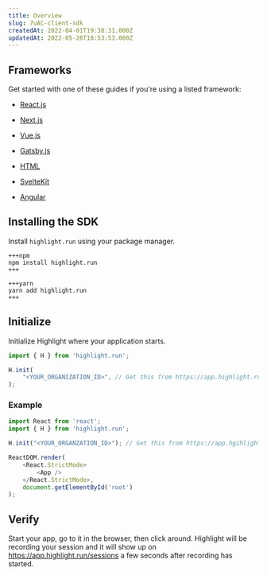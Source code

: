 ```yaml
---
title: Overview
slug: 7uAC-client-sdk
createdAt: 2022-04-01T19:38:31.000Z
updatedAt: 2022-05-26T18:53:53.000Z
---
```


## Frameworks

Get started with one of these guides if you're using a listed framework:

*   [React.js](/getting-started/client-sdk/reactjs)&#x20;

*   [Next.js](/getting-started/client-sdk/nextjs)&#x20;

*   [Vue.js](/getting-started/client-sdk/vuejs)&#x20;

*   [Gatsby.js](/getting-started/client-sdk/gatsbyjs)&#x20;

*   [HTML](/getting-started/client-sdk/html)

*   [SvelteKit](/getting-started/client-sdk/sveltekit)&#x20;

*   [Angular](/getting-started/client-sdk/angular)&#x20;

## Installing the SDK

Install `highlight.run` using your package manager.

```codeblocktabs
+++npm
npm install highlight.run
+++

+++yarn
yarn add highlight.run
+++
```

## Initialize

Initialize Highlight where your application starts.

```typescript
import { H } from 'highlight.run';

H.init(
    "<YOUR_ORGANIZATION_ID>", // Get this from https://app.highlight.run/setup
);
```

### Example

```typescript
import React from 'react';
import { H } from 'highlight.run';

H.init("<YOUR_ORGANZATION_ID>"); // Get this from https://app.hgihlight.run/setup

ReactDOM.render(
    <React.StrictMode>
        <App />
    </React.StrictMode>,
    document.getElementById('root')
);
```

## Verify

Start your app, go to it in the browser, then click around. Highlight will be recording your session and it will show up on <https://app.highlight.run/sessions> a few seconds after recording has started.
